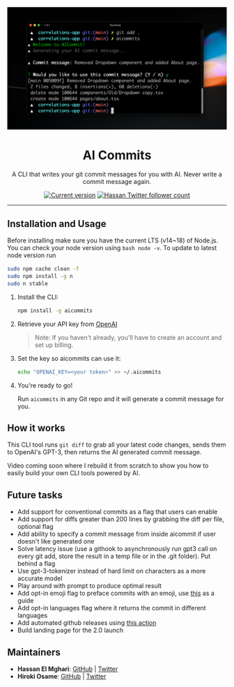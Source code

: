 <div align="center">
  <div>
    <img src=".github/screenshot.png" alt="AI Commits"/>
    <h1 align="center">AI Commits</h1>
  </div>
	<p>A CLI that writes your git commit messages for you with AI. Never write a commit message again.</p>
	<a href="https://www.npmjs.com/package/aicommits"><img src="https://img.shields.io/npm/v/aicommits" alt="Current version"></a>
  <a href="https://twitter.com/nutlope">
    <img src="https://img.shields.io/twitter/follow/nutlope?style=flat&label=nutlope&logo=twitter&color=0bf&logoColor=fff" alt="Hassan Twitter follower count" />
  </a>
</div>

---

## Installation and Usage
Before installing make sure you have the current LTS (v14~18) of Node.js. You can check your node version using ```bash node -v```. To update to latest node version run
```bash
sudo npm cache clean -f
sudo npm install -g n
sudo n stable
```

1. Install the CLI:

   ```sh
   npm install -g aicommits
   ```

2. Retrieve your API key from [OpenAI](https://platform.openai.com/account/api-keys)

   > Note: If you haven't already, you'll have to create an account and set up billing.

3. Set the key so aicommits can use it:

   ```sh
   echo "OPENAI_KEY=<your token>" >> ~/.aicommits
   ```

4. You're ready to go!

   Run `aicommits` in any Git repo and it will generate a commit message for you.

## How it works

This CLI tool runs `git diff` to grab all your latest code changes, sends them to OpenAI's GPT-3, then returns the AI generated commit message.

Video coming soon where I rebuild it from scratch to show you how to easily build your own CLI tools powered by AI.

## Future tasks

- Add support for conventional commits as a flag that users can enable
- Add support for diffs greater than 200 lines by grabbing the diff per file, optional flag
- Add ability to specify a commit message from inside aicommit if user doesn't like generated one
- Solve latency issue (use a githook to asynchronously run gpt3 call on every git add, store the result in a temp file or in the .git folder). Put behind a flag
- Use gpt-3-tokenizer instead of hard limit on characters as a more accurate model
- Play around with prompt to produce optimal result
- Add opt-in emoji flag to preface commits with an emoji, use [this](https://gitmoji.dev) as a guide
- Add opt-in languages flag where it returns the commit in different languages
- Add automated github releases using [this action](https://github.com/manovotny/github-releases-for-automated-package-publishing-action)
- Build landing page for the 2.0 launch

## Maintainers

- **Hassan El Mghari**: [GitHub](https://github.com/Nutlope) | [Twitter](https://twitter.com/nutlope)
- **Hiroki Osame**: [GitHub](https://github.com/privatenumber) | [Twitter](https://twitter.com/privatenumbr)

